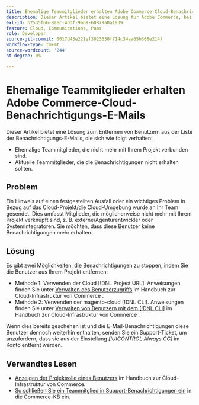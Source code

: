 ```yaml
---
title: Ehemalige Teammitglieder erhalten Adobe Commerce-Cloud-Benachrichtigungs-E-Mails
description: Dieser Artikel bietet eine Lösung für Adobe Commerce, bei der Benachrichtigungen über Cloud-Infrastrukturen an frühere Teammitglieder gesendet werden.
exl-id: b2535f66-8aec-4ddf-9a69-60879a0a1939
feature: Cloud, Communications, Paas
role: Developer
source-git-commit: 0017d43e221ef3023630f714c34aa65b368e214f
workflow-type: tm+mt
source-wordcount: '244'
ht-degree: 0%

---
```


# Ehemalige Teammitglieder erhalten Adobe Commerce-Cloud-Benachrichtigungs-E-Mails

Dieser Artikel bietet eine Lösung zum Entfernen von Benutzern aus der Liste der Benachrichtigungs-E-Mails, die sich wie folgt verhalten:
* Ehemalige Teammitglieder, die nicht mehr mit Ihrem Projekt verbunden sind.
* Aktuelle Teammitglieder, die die Benachrichtigungen nicht erhalten sollten.

## Problem

Ein Hinweis auf einen festgestellten Ausfall oder ein wichtiges Problem in Bezug auf das Cloud-Projekt/die Cloud-Umgebung wurde an Ihr Team gesendet. Dies umfasst Mitglieder, die möglicherweise nicht mehr mit Ihrem Projekt verknüpft sind, z. B. externe/Agenturentwickler oder Systemintegratoren. Sie möchten, dass diese Benutzer keine Benachrichtigungen mehr erhalten.

## Lösung

Es gibt zwei Möglichkeiten, die Benachrichtigungen zu stoppen, indem Sie die Benutzer aus Ihrem Projekt entfernen:

* Methode 1: Verwenden der Cloud [!DNL Project URL]. Anweisungen finden Sie unter [Verwalten des Benutzerzugriffs](https://experienceleague.adobe.com/docs/commerce-cloud-service/user-guide/project/user-access.html) im Handbuch zur Cloud-Infrastruktur von Commerce .
* Methode 2: Verwenden der magento-cloud [!DNL CLI]. Anweisungen finden Sie unter [Verwalten von Benutzern mit dem  [!DNL CLI]](https://experienceleague.adobe.com/docs/commerce-cloud-service/user-guide/project/user-access.html#manage-users-with-the-cli) im Handbuch zur Cloud-Infrastruktur von Commerce .

Wenn dies bereits geschehen ist und die E-Mail-Benachrichtigungen diese Benutzer dennoch weiterhin enthalten, senden Sie ein Support-Ticket, um anzufordern, dass sie aus der Einstellung *[!UICONTROL Always CC]* im Konto entfernt werden.

## Verwandtes Lesen

* [Anzeigen der Projektrolle eines Benutzers](https://experienceleague.adobe.com/docs/commerce-cloud-service/user-guide/project/user-access.html#view-a-user&#39;s-project-role) im Handbuch zur Cloud-Infrastruktur von Commerce.
* [So schließen Sie ein Teammitglied in Support-Benachrichtigungen ein](https://experienceleague.adobe.com/docs/commerce-knowledge-base/kb/how-to/how-to-include-a-team-member-in-support-notifications.html) in die Commerce-KB ein.
